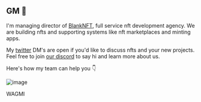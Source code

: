 ## GM 👋
I'm managing director of [BlankNFT](https://nft.blankhq.co/), full service nft development agency. We are building nfts and supporting systems like nft marketplaces and minting apps.

My [twitter](https://twitter.com/0xMarko) DM's are open if you'd like to discuss nfts and your new projects. Feel free to join [our discord](https://discord.gg/fqFynkMxUV) to say hi and learn more about us.

Here's how my team can help you 👇

![image](https://user-images.githubusercontent.com/4189477/150789237-e29a00bd-327e-4bac-970d-245de8d2f670.png)

WAGMI


